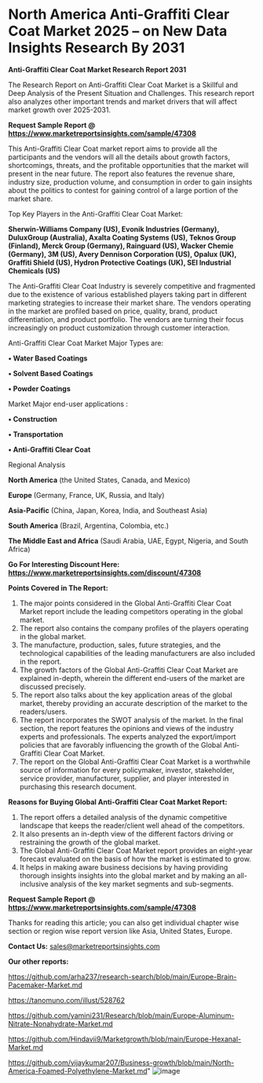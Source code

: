 # North America Anti-Graffiti Clear Coat Market 2025 – on New Data Insights Research By 2031

<strong>Anti-Graffiti Clear Coat Market Research Report 2031</strong>

The Research Report on Anti-Graffiti Clear Coat Market is a Skillful and Deep Analysis of the Present Situation and Challenges. This research report also analyzes other important trends and market drivers that will affect market growth over 2025-2031.

<strong>Request Sample Report @ <a href=https://www.marketreportsinsights.com/sample/47308>https://www.marketreportsinsights.com/sample/47308</a></strong>

This Anti-Graffiti Clear Coat market report aims to provide all the participants and the vendors will all the details about growth factors, shortcomings, threats, and the profitable opportunities that the market will present in the near future. The report also features the revenue share, industry size, production volume, and consumption in order to gain insights about the politics to contest for gaining control of a large portion of the market share.

Top Key Players in the Anti-Graffiti Clear Coat Market:

<strong>Sherwin-Williams Company (US), Evonik Industries (Germany), DuluxGroup (Australia), Axalta Coating Systems (US), Teknos Group (Finland), Merck Group (Germany), Rainguard (US), Wacker Chemie (Germany), 3M (US), Avery Dennison Corporation (US), Opalux (UK), Graffiti Shield (US), Hydron Protective Coatings (UK), SEI Industrial Chemicals (US)</strong>

The Anti-Graffiti Clear Coat Industry is severely competitive and fragmented due to the existence of various established players taking part in different marketing strategies to increase their market share. The vendors operating in the market are profiled based on price, quality, brand, product differentiation, and product portfolio. The vendors are turning their focus increasingly on product customization through customer interaction.

Anti-Graffiti Clear Coat Market Major Types are:

<strong>•  Water Based Coatings

•  Solvent Based Coatings

•  Powder Coatings</strong>

Market Major end-user applications :

<strong>•  Construction

•  Transportation

•  Anti-Graffiti Clear Coat</strong>

Regional Analysis

</u><strong><b>North America</b></strong> (the United States, Canada, and Mexico)

<strong><b>Europe </b></strong>(Germany, France, UK, Russia, and Italy)

<strong><b>Asia-Pacific</b></strong> (China, Japan, Korea, India, and Southeast Asia)

<strong><b>South America</b></strong> (Brazil, Argentina, Colombia, etc.)

<strong><b>The Middle East and Africa</b></strong> (Saudi Arabia, UAE, Egypt, Nigeria, and South Africa)

<strong>Go For Interesting Discount Here: <a href=https://www.marketreportsinsights.com/discount/47308>https://www.marketreportsinsights.com/discount/47308</a></strong>

<strong>Points Covered in The Report:</strong>
<ol>
  <li>The major points considered in the Global Anti-Graffiti Clear Coat Market report include the leading competitors operating in the global market.</li>
  <li>The report also contains the company profiles of the players operating in the global market.</li>
  <li>The manufacture, production, sales, future strategies, and the technological capabilities of the leading manufacturers are also included in the report.</li>
  <li>The growth factors of the Global Anti-Graffiti Clear Coat Market are explained in-depth, wherein the different end-users of the market are discussed precisely.</li>
  <li>The report also talks about the key application areas of the global market, thereby providing an accurate description of the market to the readers/users.</li>
  <li>The report incorporates the SWOT analysis of the market. In the final section, the report features the opinions and views of the industry experts and professionals. The experts analyzed the export/import policies that are favorably influencing the growth of the Global Anti-Graffiti Clear Coat Market.</li>
  <li>The report on the Global Anti-Graffiti Clear Coat Market is a worthwhile source of information for every policymaker, investor, stakeholder, service provider, manufacturer, supplier, and player interested in purchasing this research document.</li>
</ol>
<strong>Reasons for Buying Global Anti-Graffiti Clear Coat Market Report:</strong>

<ol>
  <li>The report offers a detailed analysis of the dynamic competitive landscape that keeps the reader/client well ahead of the competitors.</li>
  <li>It also presents an in-depth view of the different factors driving or restraining the growth of the global market.</li>
  <li>The Global Anti-Graffiti Clear Coat Market report provides an eight-year forecast evaluated on the basis of how the market is estimated to grow.</li>
  <li>It helps in making aware business decisions by having providing thorough insights insights into the global market and by making an all-inclusive analysis of the key market segments and sub-segments.</li>
</ol>
<strong>Request Sample Report @ <a href=https://www.marketreportsinsights.com/sample/47308>https://www.marketreportsinsights.com/sample/47308</a></strong>


Thanks for reading this article; you can also get individual chapter wise section or region wise report version like Asia, United States, Europe.

<strong>Contact Us:</strong>
sales@marketreportsinsights.com

<strong>Our other reports:</strong>

<a href=https://github.com/arha237/research-search/blob/main/Europe-Brain-Pacemaker-Market.md>https://github.com/arha237/research-search/blob/main/Europe-Brain-Pacemaker-Market.md</a>

<a href=https://tanomuno.com/illust/528762>https://tanomuno.com/illust/528762</a>

<a href=https://github.com/yamini231/Research/blob/main/Europe-Aluminum-Nitrate-Nonahydrate-Market.md>https://github.com/yamini231/Research/blob/main/Europe-Aluminum-Nitrate-Nonahydrate-Market.md</a>

<a href=https://github.com/Hindavii9/Marketgrowth/blob/main/Europe-Hexanal-Market.md>https://github.com/Hindavii9/Marketgrowth/blob/main/Europe-Hexanal-Market.md</a>

<a href=https://github.com/vijaykumar207/Business-growth/blob/main/North-America-Foamed-Polyethylene-Market.md>https://github.com/vijaykumar207/Business-growth/blob/main/North-America-Foamed-Polyethylene-Market.md</a>"
![image](https://github.com/user-attachments/assets/cba4b9a0-388c-4f16-b434-c356b5e85c9c)
